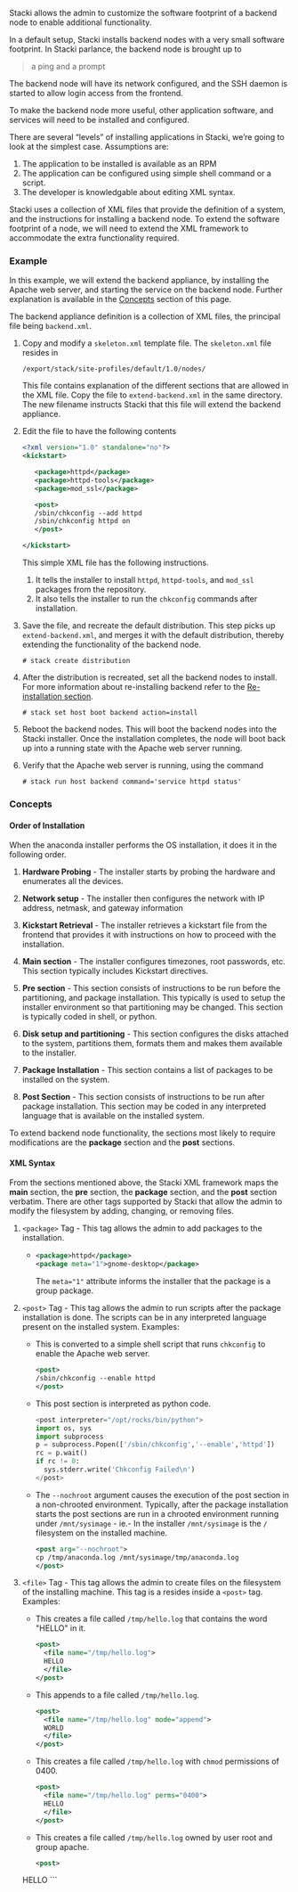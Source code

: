 Stacki allows the admin to customize the software
footprint of a backend node to enable additional
functionality.

In a default setup, Stacki installs backend nodes with
a very small software footprint. In Stacki parlance, the
backend node is brought up to
> a ping and a prompt

The backend node will have its network configured, and
the SSH daemon is started to allow login access from
the frontend.

To make the backend node more useful, other application
software, and services will need to be installed and
configured.

There are several “levels” of installing applications in Stacki,
we’re going to look at the simplest case. Assumptions are:

1. The application to be installed is available as an RPM
2. The application can be configured using simple shell command
   or a script.
3. The developer is knowledgable about editing XML syntax.

Stacki uses a collection of XML files that provide the definition
of a system, and the instructions for installing a backend node.
To extend the software footprint of a node, we will need to extend
the XML framework to accommodate the extra functionality required.

### Example

In this example, we will extend the backend appliance, by installing
the Apache web server, and starting the service on the backend
node. Further explanation is available in the
[Concepts](#Concepts) section of this page.

The backend appliance definition is a collection of XML files,
the principal file being `backend.xml`.  

1. Copy and modify a `skeleton.xml` template file.
   The `skeleton.xml` file resides in

   ```
   /export/stack/site-profiles/default/1.0/nodes/
   ```
   This file contains explanation of the different sections
   that are allowed in the XML file.
   Copy the file to `extend-backend.xml` in the same directory.
   The new filename instructs Stacki that this file will extend
   the backend appliance.

2. Edit the file  to have the following contents
   ```xml
   <?xml version="1.0" standalone="no"?>
   <kickstart>

      <package>httpd</package>
      <package>httpd-tools</package>
      <package>mod_ssl</package>

      <post>
      /sbin/chkconfig --add httpd
      /sbin/chkconfig httpd on
      </post>

   </kickstart>
   ```
   This simple XML file has the following instructions.
   1. It tells the installer to install `httpd`, `httpd-tools`,
      and `mod_ssl` packages from the repository.
   2. It also tells the installer to run the `chkconfig` commands
      after installation.
      
3. Save the file, and recreate the default distribution. This step
   picks up `extend-backend.xml`, and merges it with the default
   distribution, thereby extending the functionality of the backend node.

   ```
   # stack create distribution
   ```
4. After the distribution is recreated, set all the backend nodes
   to install. For more information about re-installing backend
   refer to the [Re-installation section](Backend-Installation#re-installation).

   ```
   # stack set host boot backend action=install
   ```
5. Reboot the backend nodes. This will boot the backend nodes into
   the Stacki installer. Once the installation completes, the node
   will boot back up into a running state with the Apache web server
   running.
6. Verify that the Apache web server is running, using the command

   ```
   # stack run host backend command='service httpd status'
   ```

### Concepts

#### Order of Installation
When the anaconda installer performs the OS installation, it does
it in the following order.

1.  **Hardware Probing** - The installer starts by probing the
    hardware and enumerates all the devices.

1.  **Network setup**  - The installer then configures the network with
    IP address, netmask, and gateway information

1.  **Kickstart Retrieval** - The installer retrieves a kickstart file
    from the frontend that provides it with instructions on how
    to proceed with the installation.

1.  **Main section** - The installer configures timezones, root
    passwords, etc. This section typically includes Kickstart directives.

1.  **Pre section** - This section consists of instructions to be run
    before the partitioning, and package installation. This
    typically is used to setup the installer environment so that
    partitioning may be changed. This section is typically coded
    in shell, or python.

1.  **Disk setup and partitioning** - This section configures the
    disks attached to the system, partitions them, formats them
    and makes them available to the installer.

1.  **Package Installation** - This section contains a list of
    packages to be installed on the system.

1.  **Post Section** - This section consists of instructions to be
    run after package installation. This section may be coded in
    any interpreted language that is available on the installed
    system.

To extend backend node functionality, the sections most likely to
require modifications are the **package** section and the **post**
sections.

#### XML Syntax

From the sections mentioned above, the Stacki XML framework
maps the **main** section, the **pre** section, the **package**
section, and the **post** section verbatim. There are other tags
supported by Stacki that allow the admin to modify the filesystem
by adding, changing, or removing files.

1.  `<package>` Tag - This tag allows the admin to add packages to
    the installation.

    * 
      ```xml
      <package>httpd</package>
      <package meta="1">gnome-desktop</package>
      ```

      The `meta="1"` attribute informs the installer that the
      package is a group package. 

1.  `<post>` Tag - This tag allows the admin to run scripts after
    the package installation is done. The scripts can be in any
    interpreted language present on the installed system.
    Examples:

    * This is converted to a simple shell script that runs
      `chkconfig` to enable the Apache web server.

      ```xml
      <post>
      /sbin/chkconfig --enable httpd
      </post>
      ```

    * This post section is interpreted as
      python code.

      ```python
      <post interpreter="/opt/rocks/bin/python">
      import os, sys
      import subprocess
      p = subprocess.Popen(['/sbin/chkconfig','--enable','httpd'])
      rc = p.wait()
      if rc != 0:
      	sys.stderr.write('Chkconfig Failed\n')
      </post>
      ```

    * The `--nochroot` argument causes the execution of the post
      section in a non-chrooted environment. Typically, after the
      package installation starts the post sections are run in a
      chrooted environment running under `/mnt/sysimage` - ie.-
      In the installer `/mnt/sysimage` is the `/` filesystem on
      the installed machine.

      ```xml
      <post arg="--nochroot">
      cp /tmp/anaconda.log /mnt/sysimage/tmp/anaconda.log
      </post>
      ```

3.  `<file>` Tag - This tag allows the admin to create files on
    the filesystem of the installing machine. This tag is a
    resides inside a `<post>` tag.
    Examples:

    * This creates a file called `/tmp/hello.log` that contains
      the word "HELLO" in it.
      ```xml
      <post>
      	<file name="/tmp/hello.log">
        HELLO
        </file>
      </post>
      ```

    * This appends to a file called `/tmp/hello.log`.

      ```xml
      <post>
        <file name="/tmp/hello.log" mode="append">
        WORLD
        </file>
      </post>
      ```

    * This creates a file called `/tmp/hello.log` with
      `chmod` permissions of 0400.

      ```xml
      <post>
        <file name="/tmp/hello.log" perms="0400">
        HELLO
        </file>
      </post>
      ```

    * This creates a file called `/tmp/hello.log` owned by user
      root and group apache.

      ```xml
      <post>
	<file name="/tmp/hello.log" owner="root:apache">
        HELLO
        </file>
      </post>
      ```
